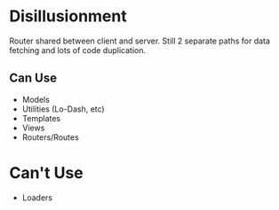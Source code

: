 # Disillusionment

Router shared between client and server. Still 2 separate paths for data
fetching and lots of code duplication.

## Can Use

* Models
* Utilities (Lo-Dash, etc)
* Templates
* Views
* Routers/Routes

# Can't Use

* Loaders
